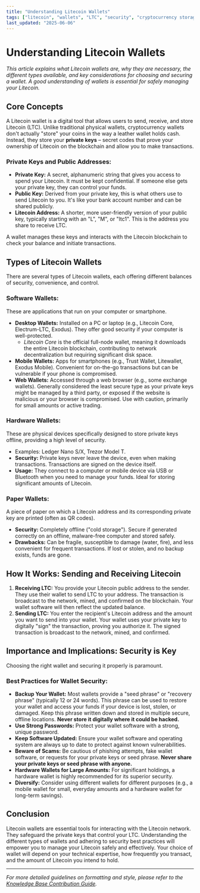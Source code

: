 ```yaml
---
title: "Understanding Litecoin Wallets"
tags: ["litecoin", "wallets", "LTC", "security", "cryptocurrency storage", "basics"]
last_updated: "2025-06-06"
---
```


# Understanding Litecoin Wallets

*This article explains what Litecoin wallets are, why they are necessary, the different types available, and key considerations for choosing and securing a wallet. A good understanding of wallets is essential for safely managing your Litecoin.*

## Core Concepts

A Litecoin wallet is a digital tool that allows users to send, receive, and store Litecoin (LTC). Unlike traditional physical wallets, cryptocurrency wallets don't actually "store" your coins in the way a leather wallet holds cash. Instead, they store your **private keys** – secret codes that prove your ownership of Litecoin on the blockchain and allow you to make transactions.

### Private Keys and Public Addresses:
*   **Private Key:** A secret, alphanumeric string that gives you access to spend your Litecoin. It must be kept confidential. If someone else gets your private key, they can control your funds.
*   **Public Key:** Derived from your private key, this is what others use to send Litecoin to you. It's like your bank account number and can be shared publicly.
*   **Litecoin Address:** A shorter, more user-friendly version of your public key, typically starting with an "L", "M", or "ltc1". This is the address you share to receive LTC.

A wallet manages these keys and interacts with the Litecoin blockchain to check your balance and initiate transactions.

## Types of Litecoin Wallets

There are several types of Litecoin wallets, each offering different balances of security, convenience, and control.

### Software Wallets:
These are applications that run on your computer or smartphone.
*   **Desktop Wallets:** Installed on a PC or laptop (e.g., Litecoin Core, Electrum-LTC, Exodus). They offer good security if your computer is well-protected.
    *   *Litecoin Core* is the official full-node wallet, meaning it downloads the entire Litecoin blockchain, contributing to network decentralization but requiring significant disk space.
*   **Mobile Wallets:** Apps for smartphones (e.g., Trust Wallet, Litewallet, Exodus Mobile). Convenient for on-the-go transactions but can be vulnerable if your phone is compromised.
*   **Web Wallets:** Accessed through a web browser (e.g., some exchange wallets). Generally considered the least secure type as your private keys might be managed by a third party, or exposed if the website is malicious or your browser is compromised. Use with caution, primarily for small amounts or active trading.

### Hardware Wallets:
These are physical devices specifically designed to store private keys offline, providing a high level of security.
*   Examples: Ledger Nano S/X, Trezor Model T.
*   **Security:** Private keys never leave the device, even when making transactions. Transactions are signed on the device itself.
*   **Usage:** They connect to a computer or mobile device via USB or Bluetooth when you need to manage your funds. Ideal for storing significant amounts of Litecoin.

### Paper Wallets:
A piece of paper on which a Litecoin address and its corresponding private key are printed (often as QR codes).
*   **Security:** Completely offline ("cold storage"). Secure if generated correctly on an offline, malware-free computer and stored safely.
*   **Drawbacks:** Can be fragile, susceptible to damage (water, fire), and less convenient for frequent transactions. If lost or stolen, and no backup exists, funds are gone.

## How It Works: Sending and Receiving Litecoin

1.  **Receiving LTC:** You provide your Litecoin public address to the sender. They use their wallet to send LTC to your address. The transaction is broadcast to the network, mined, and confirmed on the blockchain. Your wallet software will then reflect the updated balance.
2.  **Sending LTC:** You enter the recipient's Litecoin address and the amount you want to send into your wallet. Your wallet uses your private key to digitally "sign" the transaction, proving you authorize it. The signed transaction is broadcast to the network, mined, and confirmed.

## Importance and Implications: Security is Key

Choosing the right wallet and securing it properly is paramount.

### Best Practices for Wallet Security:
*   **Backup Your Wallet:** Most wallets provide a "seed phrase" or "recovery phrase" (typically 12 or 24 words). This phrase can be used to restore your wallet and access your funds if your device is lost, stolen, or damaged. Keep this phrase written down and stored in multiple secure, offline locations. **Never store it digitally where it could be hacked.**
*   **Use Strong Passwords:** Protect your wallet software with a strong, unique password.
*   **Keep Software Updated:** Ensure your wallet software and operating system are always up to date to protect against known vulnerabilities.
*   **Beware of Scams:** Be cautious of phishing attempts, fake wallet software, or requests for your private keys or seed phrase. **Never share your private keys or seed phrase with anyone.**
*   **Hardware Wallets for Large Amounts:** For significant holdings, a hardware wallet is highly recommended for its superior security.
*   **Diversify:** Consider using different wallets for different purposes (e.g., a mobile wallet for small, everyday amounts and a hardware wallet for long-term savings).

## Conclusion

Litecoin wallets are essential tools for interacting with the Litecoin network. They safeguard the private keys that control your LTC. Understanding the different types of wallets and adhering to security best practices will empower you to manage your Litecoin safely and effectively. Your choice of wallet will depend on your technical expertise, how frequently you transact, and the amount of Litecoin you intend to hold.

---
*For more detailed guidelines on formatting and style, please refer to the [Knowledge Base Contribution Guide](../user_instructions/knowledge_base_contribution_guide.md).*
